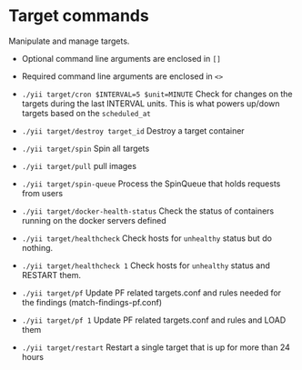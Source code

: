 # Target commands
Manipulate and manage targets.

* Optional command line arguments are enclosed in `[]`
* Required command line arguments are enclosed in `<>`


* `./yii target/cron $INTERVAL=5 $unit=MINUTE` Check for changes on the targets during the last INTERVAL units. This is what powers up/down targets based on the `scheduled_at`
* `./yii target/destroy target_id` Destroy a target container
* `./yii target/spin` Spin all targets
* `./yii target/pull` pull images
* `./yii target/spin-queue` Process the SpinQueue that holds requests from users
* `./yii target/docker-health-status` Check the status of containers running on the docker servers defined
* `./yii target/healthcheck` Check hosts for `unhealthy` status but do nothing.
* `./yii target/healthcheck 1` Check hosts for `unhealthy` status and RESTART them.
* `./yii target/pf` Update PF related targets.conf and rules needed for the findings (match-findings-pf.conf)
* `./yii target/pf 1` Update PF related targets.conf and rules and LOAD them
* `./yii target/restart` Restart a single target that is up for more than 24 hours
